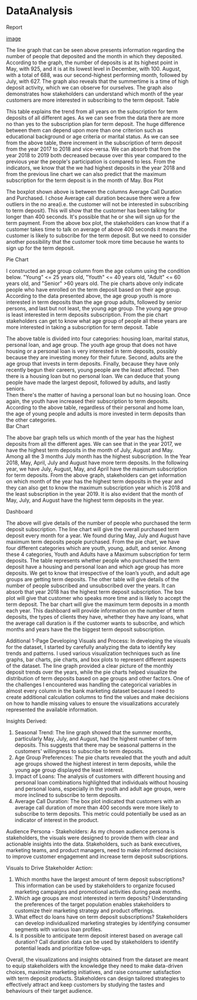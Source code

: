 # DataAnalysis


Report 

[image](PNg-1.png)
 
The line graph that can be seen above presents information regarding the number of people that deposited and the month in which they deposited. According to the graph, the number of deposits is at its highest point in May, with 925, and it is at its lowest level in December, with 100. August, with a total of 688, was our second-highest performing month, followed by July, with 627. The graph also reveals that the summertime is a time of high deposit activity, which we can observe for ourselves.
The graph also demonstrates how stakeholders can understand which month of the year customers are more interested in subscribing to the term deposit.
Table
 
This table explains the trend from all years on the subscription for term deposits of all different ages. As we can see from the data there are more no than yes to the subscription plan for term deposit. The huge difference between them can depend upon more than one criterion such as educational background or age criteria or marital status. As we can see from the above table, there increment in the subscription of term deposit from the year 2017 to 2018 and vice-versa. We can absorb that from the year 2018 to 2019 both decreased because over this year compared to the previous year the people's participation is compared to less. 
From the indicators, we know that the we had highest deposits in the year 2018 and from the previous line chart we can also predict that the maximum subscription for the term deposit is in the month of May.
Box Plot
 
The boxplot shown above is between the columns Average Call Duration and Purchased. I chose Average call duration because there were a few outliers in the no area(i.e. the customer will not be interested in subscribing to term deposit). This will show that the customer has been talking for longer than 400 seconds. It's possible that he or she will sign up for the term payment.
From the above box plot, the stakeholders can know that if a customer takes time to talk on average of above 400 seconds it means the customer is likely to subscribe for the term deposit. But we need to consider another possibility that the customer took more time because he wants to sign up for the term deposit. 










Pie Chart
 
I constructed an age group column from the age column using the condition below.  "Young" <= 25 years old, "Youth" <= 40 years old, "Adult" <= 60 years old, and "Senior" >60 years old. The pie charts above only indicate people who have enrolled on the term deposit based on their age group. According to the data presented above, the age group youth is more interested in term deposits than the age group adults, followed by senior persons, and last but not least, the young age group. The young age group is least interested in term deposits subscription.
From the pie chart stakeholders can get to know what age group of people all these years are more interested in taking a subscription for term deposit. 
Table
 

The above table is divided into four categories: housing loan, marital status, personal loan, and age group. The youth age group that does not have housing or a personal loan is very interested in term deposits, possibly because they are investing money for their future. Second, adults are the age group that invests in term deposits. Finally, because they have only recently begun their careers, young people are the least affected. 
Then there is a housing loan but no personal loan. We can deduce that young people have made the largest deposit, followed by adults, and lastly seniors.   
Then there's the matter of having a personal loan but no housing loan. Once again, the youth have increased their subscription to term deposits. 
According to the above table, regardless of their personal and home loan, the age of young people and adults is more invested in term deposits than the other categories.    
Bar Chart
 
The above bar graph tells us which month of the year has the highest deposits from all the different ages.  We can see that in the year 2017, we have the highest term deposits in the month of July, August and May. Among all the 3 months July month has the highest subscription. In the Year 2018, May, April, July and August have more term deposits. In the following year, we have July, August, May, and April have the maximum subscription for term deposits.
From the above graph, stakeholders can get information on which month of the year has the highest term deposits in the year and they can also get to know the maximum subscription year which is 2018 and the least subscription in the year 2019. It is also evident that the month of May, July, and August have the highest term deposits in the year.  












Dashboard
 

The above will give details of the number of people who purchased the term deposit subscription. The line chart will give the overall purchased term deposit every month for a year. We found during May, July and August have maximum term deposits people purchased. From the pie chart, we have four different categories which are youth, young, adult, and senior. Among these 4 categories, Youth and Adults have a Maximum subscription for term deposits. The table represents whether people who purchased the term deposit have a housing and personal loan and which age group has more deposits. We get to know that irrespective of the loan’s youth, and adult age groups are getting term deposits. The other table will give details of the number of people subscribed and unsubscribed over the years. It can absorb that year 2018 has the highest term deposit subscription. The box plot will give that customer who speaks more time and is likely to accept the term deposit.  The bar chart will give the maximum term deposits in a month each year. 
This dashboard will provide information on the number of term deposits, the types of clients they have, whether they have any loans, what the average call duration is if the customer wants to subscribe, and which months and years have the the biggest term deposit subscription.





Additional 1-Page 
Developing Visuals and Process:
In developing the visuals for the dataset, I started by carefully analyzing the data to identify key trends and patterns. I used various visualization techniques such as line graphs, bar charts, pie charts, and box plots to represent different aspects of the dataset. The line graph provided a clear picture of the monthly deposit trends over the years, while the pie charts helped visualize the distribution of term deposits based on age groups and other factors. One of the challenges I encountered was handling the categorical variables in almost every column in the bank marketing dataset because I need to create additional calculation columns to find the values and make decisions on how to handle missing values to ensure the visualizations accurately represented the available information.

Insights Derived:
1. Seasonal Trend: The line graph showed that the summer months, particularly May, July, and August, had the highest number of term deposits. This suggests that there may be seasonal patterns in the customers' willingness to subscribe to term deposits.
2. Age Group Preferences: The pie charts revealed that the youth and adult age groups showed the highest interest in term deposits, while the young age group displayed the least interest.
3. Impact of Loans: The analysis of customers with different housing and personal loan combinations highlighted that individuals without housing and personal loans, especially in the youth and adult age groups, were more inclined to subscribe to term deposits.
4. Average Call Duration: The box plot indicated that customers with an average call duration of more than 400 seconds were more likely to subscribe to term deposits. This metric could potentially be used as an indicator of interest in the product.

Audience Persona - Stakeholders:
As my chosen audience persona is stakeholders, the visuals were designed to provide them with clear and actionable insights into the data. Stakeholders, such as bank executives, marketing teams, and product managers, need to make informed decisions to improve customer engagement and increase term deposit subscriptions.

Visuals to Drive Stakeholder Action: 
1. Which months have the largest amount of term deposit subscriptions? This information can be used by stakeholders to organize focused marketing campaigns and promotional activities during peak months.
2. Which age groups are most interested in term deposits? Understanding the preferences of the target population enables stakeholders to customize their marketing strategy and product offerings.
3. What effect do loans have on term deposit subscriptions? Stakeholders can develop individualized marketing strategies by identifying consumer segments with various loan profiles.
4. Is it possible to anticipate term deposit interest based on average call duration? Call duration data can be used by stakeholders to identify potential leads and prioritize follow-ups.

Overall, the visualizations and insights obtained from the dataset are meant to equip stakeholders with the knowledge they need to make data-driven choices, maximize marketing initiatives, and raise consumer satisfaction with term deposit products. Stakeholders can design tailored strategies to effectively attract and keep customers by studying the tastes and behaviours of their target audience.
